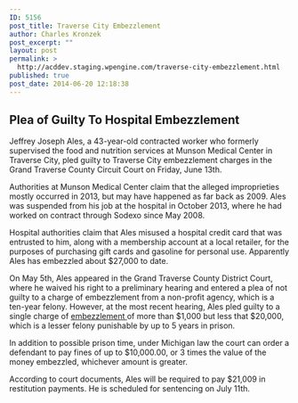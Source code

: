 ```yaml
---
ID: 5156
post_title: Traverse City Embezzlement
author: Charles Kronzek
post_excerpt: ""
layout: post
permalink: >
  http://acddev.staging.wpengine.com/traverse-city-embezzlement.html
published: true
post_date: 2014-06-20 12:18:38
---
```

<h2><b>Plea of Guilty To Hospital Embezzlement</b></h2>
Jeffrey Joseph Ales, a 43-year-old contracted worker who formerly supervised the food and nutrition services at Munson Medical Center in Traverse City, pled guilty to Traverse City embezzlement charges in the Grand Traverse County Circuit Court on Friday, June 13th.

Authorities at Munson Medical Center claim that the alleged improprieties mostly occurred in 2013, but may have happened as far back as 2009. Ales was suspended from his job at the hospital in October 2013, where he had worked on contract through Sodexo since May 2008.<!--more-->

Hospital authorities claim that Ales misused a hospital credit card that was entrusted to him, along with a membership account at a local retailer, for the purposes of purchasing gift cards and gasoline for personal use. Apparently Ales has embezzled about $27,000 to date.

On May 5th, Ales appeared in the Grand Traverse County District Court, where he waived his right to a preliminary hearing and entered a plea of not guilty to a charge of embezzlement from a non-profit agency, which is a ten-year felony. However, at the most recent hearing, Ales pled guilty to a single charge of <a href="http://acddev.staging.wpengine.com/michigan-embezzlement-attorney-criminal-defense-lawyer.html" target="_blank">embezzlement </a>of more than $1,000 but less that $20,000, which is a lesser felony punishable by up to 5 years in prison.

In addition to possible prison time, under Michigan law the court can order a defendant to pay fines of up to $10,000.00, or 3 times the value of the money embezzled, whichever amount is greater.

According to court documents, Ales will be required to pay $21,009 in restitution payments. He is scheduled for sentencing on July 11th.